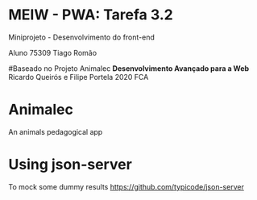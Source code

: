 # MEIW - PWA: Tarefa 3.2
Miniprojeto - Desenvolvimento do front-end

Aluno 75309 Tiago Romão

#Baseado no Projeto Animalec
**Desenvolvimento Avançado para a Web**
Ricardo Queirós e Filipe Portela
2020 FCA

# Animalec
An animals pedagogical app

# Using json-server 
To mock some dummy results
https://github.com/typicode/json-server
